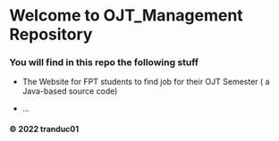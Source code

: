 # Welcome to OJT_Management Repository
### You will find in this repo the following stuff
* The Website for FPT students to find job for their OJT Semester ( a Java-based source code)

* ...


#### © 2022 tranduc01